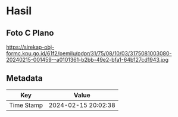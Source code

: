 # Hasil

## Foto C Plano

https://sirekap-obj-formc.kpu.go.id/61f2/pemilu/pdpr/31/75/08/10/03/3175081003080-20240215-001459--a0101361-b2bb-49e2-bfa1-64b127cd1943.jpg


## Metadata

| Key        | Value               |
| ---------- | ------------------- |
| Time Stamp | 2024-02-15 20:02:38 |



